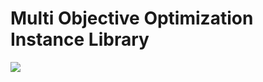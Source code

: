 # Multi Objective Optimization Instance Library #

[![](https://img.shields.io/badge/docs-stable-blue.svg)](https://aritrasep.github.io/MOOLib.jl/docs/build/)
